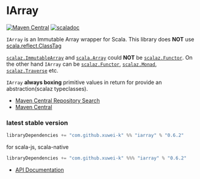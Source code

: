 # IArray

[![Maven Central](https://maven-badges.herokuapp.com/maven-central/com.github.xuwei-k/iarray_2.12/badge.svg)](https://maven-badges.herokuapp.com/maven-central/com.github.xuwei-k/iarray_2.12)
[![scaladoc](https://javadoc.io/badge2/com.github.xuwei-k/iarray_2.13/javadoc.svg)](https://javadoc.io/doc/com.github.xuwei-k/iarray_2.13/latest/iarray/index.html)

`IArray` is an Immutable Array wrapper for Scala. This library does __NOT__ use [scala.reflect.ClassTag](https://github.com/scala/scala/blob/v2.12.13/src/library/scala/reflect/ClassTag.scala)

[`scalaz.ImmutableArray`](https://github.com/scalaz/scalaz/blob/v7.3.3/core/src/main/scala/scalaz/ImmutableArray.scala) and [`scala.Array`](https://github.com/scala/scala/blob/v2.12.13/src/library/scala/Array.scala) could __NOT__ be [`scalaz.Functor`](https://github.com/scalaz/scalaz/blob/v7.3.3/core/src/main/scala/scalaz/Functor.scala).
On the other hand `IArray` can be [`scalaz.Functor`](https://github.com/scalaz/scalaz/blob/v7.3.3/core/src/main/scala/scalaz/Functor.scala), [`scalaz.Monad`](https://github.com/scalaz/scalaz/blob/v7.3.3/core/src/main/scala/scalaz/Monad.scala), [`scalaz.Traverse`](https://github.com/scalaz/scalaz/blob/v7.3.3/core/src/main/scala/scalaz/Traverse.scala) etc.

`IArray` __always boxing__ primitive values in return for provide an abstraction(scalaz typeclasses).


- [Maven Central Repository Search](https://search.maven.org/search?q=g:com.github.xuwei-k)
- [Maven Central](https://repo1.maven.org/maven2/com/github/xuwei-k/)

### latest stable version

```scala
libraryDependencies += "com.github.xuwei-k" %% "iarray" % "0.6.2"
```

for scala-js, scala-native

```scala
libraryDependencies += "com.github.xuwei-k" %%% "iarray" % "0.6.2"
```

- [API Documentation](https://oss.sonatype.org/service/local/repositories/releases/archive/com/github/xuwei-k/iarray_2.12/0.6.2/iarray_2.12-0.6.2-javadoc.jar/!/iarray/IArray.html)
